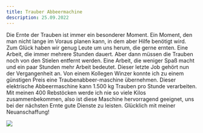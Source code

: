 ```yaml
---
title: Trauber Abbeermachine
description: 25.09.2022
---
```

Die Ernte der Trauben ist immer ein besonderer Moment. Ein Moment, den man nicht lange im Voraus planen kann, in dem aber Hilfe benötigt wird. Zum Glück haben wir genug Leute um uns herum, die gerne ernten. Eine Arbeit, die immer mehrere Stunden dauert. Aber dann müssen die Trauben noch von den Stielen entfernt werden. Eine Arbeit, die weniger Spaß macht und ein paar Stunden mehr Arbeit bedeutet. Dieser letzte Job gehört nun der Vergangenheit an. Von einem Kollegen Winzer konnte ich zu einem günstigen Preis eine Traubenabbeer-maschine übernehmen. Dieser elektrische Abbeermaschine kann 1.500 kg Trauben pro Stunde verarbeiten. Mit meinen 400 Rebstöcken werde ich nie so viele Kilos zusammenbekommen, also ist diese Maschine hervorragend geeignet, uns bei der nächsten Ernte gute Dienste zu leisten. Glücklich mit meiner Neuanschaffung!

![](/img/img_6460.jpg)